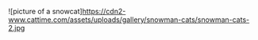 ![picture of a snowcat]https://cdn2-www.cattime.com/assets/uploads/gallery/snowman-cats/snowman-cats-2.jpg
